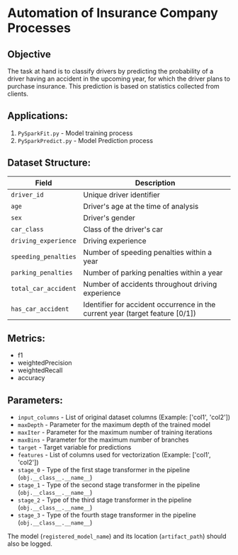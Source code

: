 # Automation of Insurance Company Processes

## Objective

The task at hand is to classify drivers by predicting the probability of a driver having an accident in the upcoming year, for which the driver plans to purchase insurance. This prediction is based on statistics collected from clients.

## Applications:

1) `PySparkFit.py` - Model training process
2) `PySparkPredict.py` - Model Prediction process

## Dataset Structure:

| Field              | Description                                               |
|--------------------|-----------------------------------------------------------|
| `driver_id`        | Unique driver identifier                                  |
| `age`              | Driver's age at the time of analysis                      |
| `sex`              | Driver's gender                                           |
| `car_class`        | Class of the driver's car                                 |
| `driving_experience`| Driving experience                                        |
| `speeding_penalties`| Number of speeding penalties within a year               |
| `parking_penalties` | Number of parking penalties within a year                |
| `total_car_accident`| Number of accidents throughout driving experience        |
| `has_car_accident`  | Identifier for accident occurrence in the current year (target feature [0/1])|

## Metrics:

- f1
- weightedPrecision
- weightedRecall
- accuracy

## Parameters:

- `input_columns` - List of original dataset columns (Example: ['col1', 'col2'])
- `maxDepth` - Parameter for the maximum depth of the trained model
- `maxIter` - Parameter for the maximum number of training iterations
- `maxBins` - Parameter for the maximum number of branches
- `target` - Target variable for predictions
- `features` - List of columns used for vectorization (Example: ['col1', 'col2'])
- `stage_0` - Type of the first stage transformer in the pipeline (`obj.__class__.__name__`)
- `stage_1` - Type of the second stage transformer in the pipeline (`obj.__class__.__name__`)
- `stage_2` - Type of the third stage transformer in the pipeline (`obj.__class__.__name__`)
- `stage_3` - Type of the fourth stage transformer in the pipeline (`obj.__class__.__name__`)

The model (`registered_model_name`) and its location (`artifact_path`) should also be logged.
